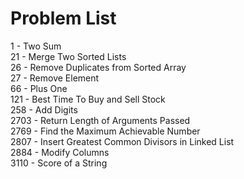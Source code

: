 # Problem List
1 - Two Sum\
21 - Merge Two Sorted Lists\
26 - Remove Duplicates from Sorted Array\
27 - Remove Element\
66 - Plus One\
121 - Best Time To Buy and Sell Stock\
258 - Add Digits\
2703 - Return Length of Arguments Passed\
2769 - Find the Maximum Achievable Number\
2807 - Insert Greatest Common Divisors in Linked List\
2884 - Modify Columns\
3110 - Score of a String